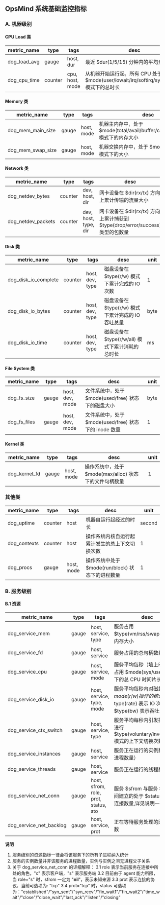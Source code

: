 ## OpsMind 系统基础监控指标

### A. 机器级别

#### CPU Load 类

metric_name | type | tags | desc | unit
------------ | ------ | ----| ----- | ----
dog_load_avg | gauge | host, dur | 最近 $dur(1/5/15) 分钟内的平均负载值 | 1
dog_cpu_time | counter | cpu, host, mode | 从机器开始运行起，所有 CPU 处于 $mode(user/iowait/irq/softirq/system/idle) 模式下的总时长 | second

#### Memory 类

metric_name | type | tags | desc | unit | memo
------------ | ------ | ----| ----- | ----| ----
dog_mem_main_size | gauge | host, mode | 机器主内存中，处于 $mode(total/avail/buffer/cache/free/used) 模式下的内存大小 | byte | 使用率 = avail/total
dog_mem_swap_size | gauge | host, mode | 机器交换内存中，处于 $mode(used/free) 模式下的大小 | byte

#### Network 类

metric_name | type | tags | desc | unit
------------ | ------ | ----| ----- | ---- 
dog_netdev_bytes | counter | dev, host, dir | 网卡设备在 $dir(rx/tx) 方向上累计传输的流量大小 | byte 
dog_netdev_packets | counter | dev, host, type, dir | 网卡设备在 $dir(rx/tx) 方向上累计捕获到 $type(drop/error/success) 类型的包数量 | 1 

#### Disk 类

metric_name | type | tags | desc | unit
------------ | ------ | ----| ----- | ----
dog_disk_io_complete | counter | host, dev, type | 磁盘设备在 $type(r/w) 模式下累计完成的 IO 次数 | 1
dog_disk_io_bytes | counter | host, dev, type | 磁盘设备在 $type(r/w) 模式下累计完成的 IO 吞吐总量 | byte
dog_disk_io_time | counter | host, dev, type | 磁盘设备在 $type(r/w/all) 模式下累计消耗的总时长 | ms

#### File System 类

metric_name | type | tags | desc | unit
------------ | ------ | ----| ----- | ----
dog_fs_size | gauge | host, dev, mode | 文件系统中，处于 $mode(used/free) 状态下的磁盘大小 | byte
dog_fs_files | gauge | host, dev, mode | 文件系统中，处于 $mode(used/free) 状态下的 inode 数量 | 1

#### Kernel 类

metric_name | type | tags | desc | unit
------------ | ------ | ----| ----- | ----
dog_kernel_fd | gauge | host, mode | 操作系统中，处于 $mode(max/alloc) 状态下的文件句柄数量 | 1

### 其他类

metric_name | type | tags | desc | unit
------------ | ------ | ----| ----- | ----
dog_uptime | counter | host |  机器自运行起经过的时长 | second
dog_contexts | counter | host | 操作系统内核自运行起累计发生的总上下文切换次数 | 1
dog_procs | gauge | host, mode | 操作系统中处于 $mode(run/block) 状态下的进程数量 | 1

### B. 服务级别

#### B.1 资源

metric_name | type | tags | desc | unit
------------ | ------ | ----| ----- | ---
dog_service_mem | gauge | host, service, type | 服务占用 $type(vm/rss/swap) 类型的内存大小 | byte
dog_service_fd | gauge | host, service | 服务占用的总句柄数量 | 1
dog_service_cpu | gauge | host, service, mode | 服务平均每秒（墙上时间）内占用 $mode(sys/user) 模式下的总 CPU 时间片长度 | second
dog_service_disk_io | gauge | host, service, type, mode | 服务平均每秒内对磁盘进行 $mode(r/w) 操作的统计，$type(rate) 表示 IO 次数，$type(bw) 表示吞吐量  | 1/byte
dog_service_ctx_switch | gauge | host, service, type | 服务平均每秒内引发操作系统进行 $type(voluntary/involuntary) 模式的上下文切换次数 | 1
dog_service_instances | gauge | host, service | 服务正在运行的实例数量（非进程数量） | 1
dog_service_threads | gauge | host, service | 服务正在运行的线程数量 | 1
dog_service_net_conn | gauge | host, sfrom, role, prot, status, sto | 服务 $sfrom 与服务 $sto 之间建立的处于 $status 状态的连接数量,详见说明一节 | 1
dog_service_net_backlog | gauge | host, service, prot | 正在等待服务处理的网络连接数 | 1

**说明**

1. 服务级别的资源指标一律会将该服务下的所有子进程纳入统计
2. 服务的实例数量并非该服务的进程数量，实例与实例之间无进程父子关系
3. 关于 dog_service_net_conn 的详细解释：
3.1 role 表示当前服务在连接中所处的角色，"c" 表示客户端，"s" 表示服务端
3.2 目前由于 agent 能力所限，当 role="s" 时，sfrom 一定为 "__nil__"，表示未知来源
3.3 prot 表示连接的协议，当前可选项为: "tcp"
3.4 prot="tcp" 时，status 可选项为："established"/"syn_sent"/"syn_recv"/"fin_wait1"/"fin_wait2"/"time_wait"/"close"/"close_wait"/"last_ack"/"listen"/"closing"


